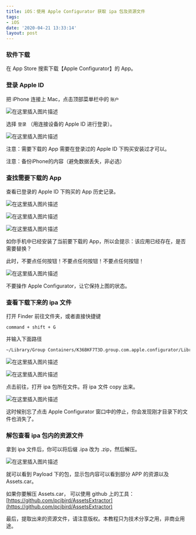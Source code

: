 ```yaml
---
title: iOS：使用 Apple Configurator 获取 ipa 包及资源文件
tags:
- iOS
date: '2020-04-21 13:33:14'
layout: post
---
```


### 软件下载

在 App Store 搜索下载【Apple Configurator】的 App。

### 登录 Apple ID

把 iPhone 连接上 Mac，点击顶部菜单栏中的 `账户`

![在这里插入图片描述](https://img-blog.csdnimg.cn/20200421220145489.png)

选择 `登录` （用连接设备的 Apple ID 进行登录）。

![在这里插入图片描述](https://img-blog.csdnimg.cn/20200421220202860.png?x-oss-process=image/watermark,type_ZmFuZ3poZW5naGVpdGk,shadow_10,text_aHR0cHM6Ly9ibG9nLmNzZG4ubmV0L3UwMTI0Mzk0NDY=,size_16,color_FFFFFF,t_70)

注意：需要下载的 App 需要在登录过的 Apple ID 下购买安装过才可以。

注意：备份iPhone的内容（避免数据丢失，非必选）

### 查找需要下载的 App

查看已登录的 Apple ID 下购买的 App 历史记录。

![在这里插入图片描述](https://img-blog.csdnimg.cn/20200421220220431.png?x-oss-process=image/watermark,type_ZmFuZ3poZW5naGVpdGk,shadow_10,text_aHR0cHM6Ly9ibG9nLmNzZG4ubmV0L3UwMTI0Mzk0NDY=,size_16,color_FFFFFF,t_70)

![在这里插入图片描述](https://img-blog.csdnimg.cn/20200421220233769.png?x-oss-process=image/watermark,type_ZmFuZ3poZW5naGVpdGk,shadow_10,text_aHR0cHM6Ly9ibG9nLmNzZG4ubmV0L3UwMTI0Mzk0NDY=,size_16,color_FFFFFF,t_70)

![在这里插入图片描述](https://img-blog.csdnimg.cn/20200421220244878.png?x-oss-process=image/watermark,type_ZmFuZ3poZW5naGVpdGk,shadow_10,text_aHR0cHM6Ly9ibG9nLmNzZG4ubmV0L3UwMTI0Mzk0NDY=,size_16,color_FFFFFF,t_70)

如你手机中已经安装了当前要下载的 App，所以会提示：该应用已经存在，是否需要替换？

此时，不要点任何按钮！不要点任何按钮！不要点任何按钮！

![在这里插入图片描述](https://img-blog.csdnimg.cn/20200421220257822.png?x-oss-process=image/watermark,type_ZmFuZ3poZW5naGVpdGk,shadow_10,text_aHR0cHM6Ly9ibG9nLmNzZG4ubmV0L3UwMTI0Mzk0NDY=,size_16,color_FFFFFF,t_70)

不要操作 Apple Configurator，让它保持上图的状态。

### 查看下载下来的 ipa 文件

打开 Finder 前往文件夹，或者直接快捷键

`command + shift + G`

并输入下面路径

```zsh
~/Library/Group Containers/K36BKF7T3D.group.com.apple.configurator/Library/Caches/Assets/TemporaryItems/MobileApps/
```

![在这里插入图片描述](https://img-blog.csdnimg.cn/20200421220316268.png?x-oss-process=image/watermark,type_ZmFuZ3poZW5naGVpdGk,shadow_10,text_aHR0cHM6Ly9ibG9nLmNzZG4ubmV0L3UwMTI0Mzk0NDY=,size_16,color_FFFFFF,t_70)

![在这里插入图片描述](https://img-blog.csdnimg.cn/2020042122032573.png)

点击前往，打开 ipa 包所在文件。将 ipa 文件 copy 出来。

![在这里插入图片描述](https://img-blog.csdnimg.cn/20200421220335685.png?x-oss-process=image/watermark,type_ZmFuZ3poZW5naGVpdGk,shadow_10,text_aHR0cHM6Ly9ibG9nLmNzZG4ubmV0L3UwMTI0Mzk0NDY=,size_16,color_FFFFFF,t_70)

这时候别忘了点击 Apple Configurator 窗口中的停止，你会发现刚才目录下的文件也消失了。

### 解包查看 ipa 包内的资源文件

拿到 ipa 文件后，你可以将后缀 .ipa 改为 .zip，然后解压。

![在这里插入图片描述](https://img-blog.csdnimg.cn/20200421220628129.png?x-oss-process=image/watermark,type_ZmFuZ3poZW5naGVpdGk,shadow_10,text_aHR0cHM6Ly9ibG9nLmNzZG4ubmV0L3UwMTI0Mzk0NDY=,size_16,color_FFFFFF,t_70)

就可以看到 Payload 下的包，显示包内容可以看到部分 APP 的资源以及 Assets.car。

如果你要解压 Assets.car， 可以使用 github 上的工具：
[https://github.com/pcjbird/AssetsExtractor](https://github.com/pcjbird/AssetsExtractor)

最后，提取出来的资源文件，请注意版权。本教程只为技术分享之用，非商业用途。
